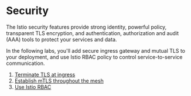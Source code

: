Security
====

The Istio security features provide strong identity, powerful policy, transparent TLS encryption, and authentication, authorization and audit (AAA) tools to protect your services and data.

In the following labs, you'll add secure ingress gateway and mutual TLS to your deployment, and use Istio RBAC policy to control service-to-service communication.

1. [Terminate TLS at ingress](ingress)
1. [Establish mTLS throughout the mesh](mtls)
1. [Use Istio RBAC](rbac)
